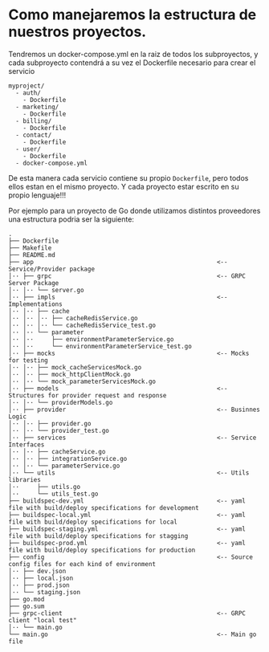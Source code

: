 # Como manejaremos la estructura de nuestros proyectos.

Tendremos un docker-compose.yml en la raiz de todos los subproyectos, y cada subproyecto contendrá a su vez el Dockerfile necesario para crear el servicio
```
myproject/
  - auth/
    - Dockerfile
  - marketing/
    - Dockerfile
  - billing/
    - Dockerfile
  - contact/
    - Dockerfile
  - user/
    - Dockerfile
  - docker-compose.yml
```

De esta manera cada servicio contiene su propio `Dockerfile`, pero todos ellos estan en el mismo proyecto. Y cada proyecto estar escrito en su propio lenguaje!!!


Por ejemplo para un proyecto de Go donde utilizamos distintos proveedores una estructura podria ser la siguiente:

```
.
├── Dockerfile
├── Makefile
├── README.md
├── app                                                   <-- Service/Provider package
│·· ├── grpc                                              <-- GRPC Server Package
│·· │·· └── server.go
│·· ├── impls                                             <-- Implementations
│·· │·· ├── cache
│·· │·· │·· ├── cacheRedisService.go
│·· │·· │·· └── cacheRedisService_test.go           
│·· │·· └── parameter
│·· │··     ├── environmentParameterService.go
│·· │··     └── environmentParameterService_test.go
│·· ├── mocks                                             <-- Mocks for testing
│·· │·· ├── mock_cacheServicesMock.go
│·· │·· ├── mock_httpClientMock.go
│·· │·· └── mock_parameterServicesMock.go
│·· ├── models                                            <-- Structures for provider request and response 
│·· │·· └── providerModels.go                             
│·· ├── provider                                          <-- Businnes Logic
│·· │·· ├── provider.go   
│·· │·· └── provider_test.go                              
│·· ├── services                                          <-- Service Interfaces                              
│·· │·· ├── cacheService.go
│·· │·· ├── integrationService.go
│·· │·· └── parameterService.go
│·· └── utils                                             <-- Utils libraries
│··     ├── utils.go
│··     └── utils_test.go
├── buildspec-dev.yml                                     <-- yaml file with build/deploy specifications for development
├── buildspec-local.yml                                   <-- yaml file with build/deploy specifications for local
├── buildspec-staging.yml                                 <-- yaml file with build/deploy specifications for stagging
├── buildspec-prod.yml                                    <-- yaml file with build/deploy specifications for production
├── config                                                <-- Source config files for each kind of environment
│·· ├── dev.json
│·· ├── local.json
│·· ├── prod.json
│·· └── staging.json
├── go.mod
├── go.sum
├── grpc-client                                           <-- GRPC client "local test"
│·· └── main.go
└── main.go                                               <-- Main go file
```


